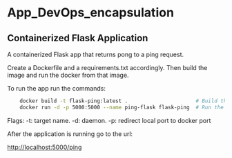 # App_DevOps_encapsulation
## Containerized Flask Application 

A containerized Flask app that returns pong to a ping request.

Create a Dockerfile and a requirements.txt accordingly. Then build the image and run the docker from that image.

To run the app run the commands:

```bash
	docker build -t flask-ping:latest .                      # Build the docker image
	docker run -d -p 5000:5000 --name ping-flask flask-ping  # Run the Flask container
```
Flags: -t: target name. -d: daemon. -p: redirect local port to docker port 

After the application is running go to the url:

[http://localhost:5000/ping](http://localhost:5000/ping)
